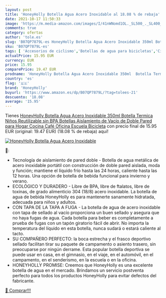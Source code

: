 ```yaml
---
layout: post
title: 'HoneyHolly Botella Agua Acero Inoxidable al 18.08 % de rebaja'
date: 2021-10-17 11:50:33
image: 'https://m.media-amazon.com/images/I/41nWNomd1OL._SL500_._SL400_.jpg'
comments: true
category: ofertas
author: 'tole.es'
slug: 'B07QP7879L-es HoneyHolly Botella Agua Acero Inoxidable 350ml Botella...'
sku: 'B07QP7879L-es'
tags: [ 'Accesorios de ciclismo','Botellas de agua para bicicletas','Ciclismo','Deportes y aire libre','Ropa y equipo para deportes','bicicleta','honeyholly', ]
actualPrice: 15.95 EUR
currency: EUR
price: 15.95
comparePrice: 19.47 EUR
prodname: 'HoneyHolly Botella Agua Acero Inoxidable 350ml  Botella Termica Niños Reutilizable sin BPA  Botellas Aislamiento de Vacío de Doble Pared para Hogar  Cocina  Café  Oficina  Escuela  Bicicleta'
country: 'es'
flag: '🇪🇸'
brand: 'HoneyHolly'
buyurl: 'https://www.amazon.es/dp/B07QP7879L/?tag=tolees-21'
descuento: '18.08'
average: '15.95'
---
```


Tienes [HoneyHolly Botella Agua Acero Inoxidable 350ml  Botella Termica Niños Reutilizable sin BPA  Botellas Aislamiento de Vacío de Doble Pared para Hogar  Cocina  Café  Oficina  Escuela  Bicicleta](https://www.amazon.es/dp/B07QP7879L/?tag=tolees-21) con precio final de  15.95 EUR (original: 19.47 EUR) (18.08 %  de rebaja) aqui!

[![HoneyHolly Botella Agua Acero Inoxidable](https://m.media-amazon.com/images/I/41nWNomd1OL._SL500_._SL400_.jpg)](https://www.amazon.es/dp/B07QP7879L/?tag=tolees-21)

🔎:

- Tecnología de aislamiento de pared doble - Botella de agua metálica de acero inoxidable portátil con construcción de doble pared aislada, moda y función; mantiene el líquido frío hasta las 24 horas, caliente hasta las 12 horas. Una opción de botella de bebida funcional para invierno y verano.
- ECOLÓGICO Y DURADERO - Libre de BPA, libre de ftalatos, libre de toxinas, de grado alimenticio 304 (18/8) acero inoxidable. La botella de agua de bebida HoneyHolly es para mantenerte sanamente hidratada, adecuada para niños y adultos.
- CON TAPA DE LA TAPA A FUGA - La botella de agua de acero inoxidable con tapa de sellado al vacío proporciona un buen sellado y asegura que no haya fugas de agua. Cada botella para beber es completamente a prueba de fugas con un tapón giratorio fácil de abrir. No importa la temperatura del líquido en esta botella, nunca sudará o estará caliente al tacto.
- SU COMPAÑERO PERFECTO: la boca estrecha y el frasco deportivo sellado facilitan tirar su paquete de campamento o asiento trasero, sin preocuparse por ningún derrame. Esta popular botella deportiva se puede usar en casa, en el gimnasio, en el viaje, en el automóvil, en el campamento, en el senderismo, en la escuela o en la oficina.
- HONEYHOLLY PROMISE: Creemos que HoneyHolly es una excelente botella de agua en el mercado. Brindamos un servicio postventa perfecto para todos los productos HoneyHolly para evitar defectos del fabricante.

[🛒 Comprar!!!](https://www.amazon.es/dp/B07QP7879L/?tag=tolees-21)
